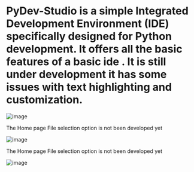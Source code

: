 # PyDev-Studio is a simple Integrated Development Environment (IDE) specifically designed for Python development. It offers all the basic features of a basic ide . It is still under development it has some issues with text highlighting and customization.

![image](https://github.com/user-attachments/assets/dd1aa6d9-2b9e-48f2-9990-99b5086d37e2)

The Home page File selection option is not been developed yet

![image](https://github.com/user-attachments/assets/bff5acba-2d1c-48b0-ab9f-aac163a37cc5)

The Home page File selection option is not been developed yet

![image](https://github.com/user-attachments/assets/b84331cc-4e94-4e78-81e2-dbb0e0de5af1)

